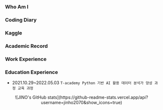 ### Who Am I

### Coding Diary

### Kaggle

### Academic Record

### Work Experience

### Education Experience
- 2021.10.29~2022.05.03 `T-academy Python 기반 AI 활용 데이터 분석가 양성 과정 교육 과정`

<p align="center">
![JINO's GitHub stats](https://github-readme-stats.vercel.app/api?username=jinho2070&show_icons=true)
</p>
